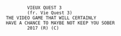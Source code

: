 			 VIEUX QUEST 3
			 (fr. Vie Quest 3)
	 THE VIDEO GAME THAT WILL CERTAINLY
	 HAVE A CHANCE TO MAYBE NOT KEEP YOU SOBER
			 2017 (R) (C)

